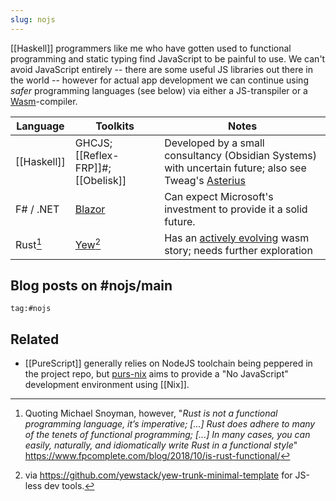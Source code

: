 ```yaml
---
slug: nojs
---
```


[[Haskell]] programmers like me who have gotten used to functional programming and static typing find JavaScript to be painful to use. We can't avoid JavaScript entirely -- there are some useful JS libraries out there in the world -- however for actual app development we can continue using *safer* programming languages (see below) via either a JS-transpiler or a [Wasm](https://webassembly.org/)-compiler. 


| Language    | Toolkits                                                | Notes                                                                                                                                     |
| ----------- | ------------------------------------------------------- | ----------------------------------------------------------------------------------------------------------------------------------------- |
| [[Haskell]] | GHCJS; [[Reflex-FRP]]#; [[Obelisk]]                     | Developed by a small consultancy (Obsidian Systems) with uncertain future; also see Tweag's [Asterius](https://github.com/tweag/asterius) |
| F# / .NET   | [Blazor](https://srid.github.io/learning-fsharp/Blazor) | Can expect Microsoft's investment to provide it a solid future.                                                                           |
| Rust[^nofp] | [Yew](https://yew.rs/)[^trunk]                          | Has an [actively evolving](https://www.arewewebyet.org/topics/frameworks/#frontend) wasm story; needs further exploration                 |

[^trunk]: via https://github.com/yewstack/yew-trunk-minimal-template for JS-less dev tools.

[^nofp]: Quoting Michael Snoyman, however, "*Rust is not a functional programming language, it’s imperative; [...] Rust does adhere to many of the tenets of functional programming; [...] In many cases, you can easily, naturally, and idiomatically write Rust in a functional style*" https://www.fpcomplete.com/blog/2018/10/is-rust-functional/

## Blog posts on #nojs/main

```query {.timeline}
tag:#nojs
```

## Related

- [[PureScript]] generally relies on NodeJS toolchain being peppered in the project repo, but [purs-nix](https://github.com/ursi/purs-nix) aims to provide a "No JavaScript" development environment using [[Nix]].